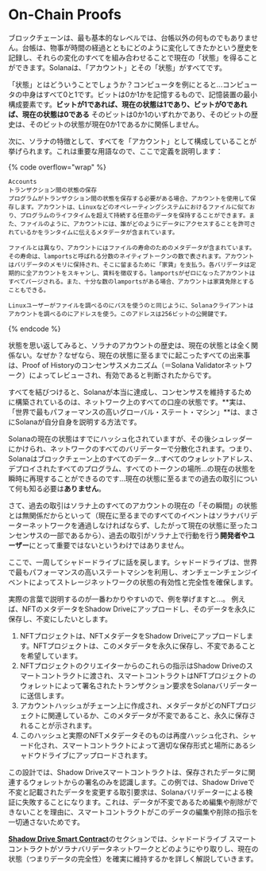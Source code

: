 # On-Chain Proofs

ブロックチェーンは、最も基本的なレベルでは、台帳以外の何ものでもありません。台帳は、物事が時間の経過とともにどのように変化してきたかという歴史を記録し、それらの変化のすべてを組み合わせることで現在の「状態」を得ることができます。Solanaは、「アカウント」とその「状態」がすべてです。

「状態」とはどういうことでしょうか？コンピュータを例にとると...コンピュータの中身はすべて0と1です。ビットは0か1かを記憶するもので、記憶装置の最小構成要素です。**ビットが1であれば、現在の状態は1であり、ビットが0であれば、現在の状態は0である** そのビットは0か1のいずれかであり、そのビットの歴史は、そのビットの状態が現在0か1であるかに関係しません。

次に、ソラナの特徴として、すべてを「アカウント」として構成していることが挙げられます。これは重要な用語なので、ここで定義を説明します：

{% code overflow="wrap" %}
```
Accounts
トランザクション間の状態の保存
プログラムがトランザクション間の状態を保存する必要がある場合、アカウントを使用して保存します。アカウントは、Linuxなどのオペレーティングシステムにおけるファイルに似ており、プログラムのライフタイムを超えて持続する任意のデータを保持することができます。また、ファイルのように、アカウントには、誰がどのようにデータにアクセスすることを許可されているかをランタイムに伝えるメタデータが含まれています。

ファイルとは異なり、アカウントにはファイルの寿命のためのメタデータが含まれています。その寿命は、lamportsと呼ばれる分数のネイティブトークンの数で表されます。アカウントはバリデータのメモリに保持され、そこに留まるために「家賃」を支払う。各バリデータは定期的に全アカウントをスキャンし、賃料を徴収する。lamportsがゼロになったアカウントはすべてパージされる。また、十分な数のlamportsがある場合、アカウントは家賃免除とすることもできる。

Linuxユーザーがファイルを調べるのにパスを使うのと同じように、Solanaクライアントはアカウントを調べるのにアドレスを使う。このアドレスは256ビットの公開鍵です。
```
{% endcode %}

状態を思い返してみると、ソラナのアカウントの歴史は、現在の状態とは全く関係ない。なぜか？なぜなら、現在の状態に至るまでに起こったすべての出来事は、Proof of Historyのコンセンサスメカニズム（＝Solana Validatorネットワーク）によってレビューされ、有効であると判断されたからです。

すべてを結びつけると、Solanaが本当に達成し、コンセンサスを維持するために構築されているのは、ネットワーク上のすべての口座の状態です。**実は、「世界で最もパフォーマンスの高いグローバル・ステート・マシン」**は、まさにSolanaが自分自身を説明する方法です。

Solanaの現在の状態はすでにハッシュ化されていますが、その後シュレッダーにかけられ、ネットワークのすべてのバリデーターで分散化されます。つまり、Solanaはブロックチェーン上のすべてのデータ...すべてのウォレットアドレス、デプロイされたすべてのプログラム、すべてのトークンの場所...の現在の状態を瞬時に再現することができるのです...現在の状態に至るまでの過去の取引について何も知る必要は**ありません**。

さて、過去の取引はソラナ上のすべてのアカウントの現在の「その瞬間」の状態とは無関係だからといって（現在に至るまでのすべてのイベントはソラナバリデーターネットワークを通過しなければならず、したがって現在の状態に至ったコンセンサスの一部であるから）、過去の取引がソラナ上で行動を行う**開発者やユーザー**にとって重要ではないというわけではありません。

ここで、一周してシャドードライブに話を戻します。シャドードライブは、世界で最もパフォーマンスの高いステートマシンを利用し、オンチェーンチェンジイベントによってストレージネットワークの状態の有効性と完全性を確保します。

実際の言葉で説明するのが一番わかりやすいので、例を挙げますと...。
例えば、NFTのメタデータをShadow Driveにアップロードし、そのデータを永久に保存し、不変にしたいとします。

1. NFTプロジェクトは、NFTメタデータをShadow Driveにアップロードします。NFTプロジェクトは、このメタデータを永久に保存し、不変であることを希望しています。
2. NFTプロジェクトのクリエイターからのこれらの指示はShadow Driveのスマートコントラクトに渡され、スマートコントラクトはNFTプロジェクトのウォレットによって署名されたトランザクション要求をSolanaバリデーターに送信します。
3. アカウントハッシュがチェーン上に作成され、メタデータがどのNFTプロジェクトに関連しているか、このメタデータが不変であること、永久に保存されることが示されます。
4. このハッシュと実際のNFTメタデータそのものは再度ハッシュ化され、シャード化され、スマートコントラクトによって適切な保存形式と場所にあるシャドウドライブにアップロードされます。

この設計では、Shadow Driveスマートコントラクトは、保存されたデータに関連するウォレットからの署名のみを認識します。この例では、Shadow Driveで不変と記載されたデータを変更する取引要求は、Solanaバリデーターによる検証に失敗することになります。これは、データが不変であるため編集や削除ができないことを理由に、スマートコントラクトがこのデータの編集や削除の指示を一切通さないためです。

[**Shadow Drive Smart Contract**](smart-contracts.md)のセクションでは、シャドードライブ スマートコントラクトがソラナバリデータネットワークとどのようにやり取りし、現在の状態（つまりデータの完全性）を確実に維持するかを詳しく解説していきます。
